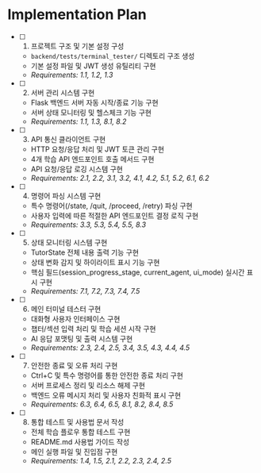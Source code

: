 # Implementation Plan

- [ ] 1. 프로젝트 구조 및 기본 설정 구성
  - `backend/tests/terminal_tester/` 디렉토리 구조 생성
  - 기본 설정 파일 및 JWT 생성 유틸리티 구현
  - _Requirements: 1.1, 1.2, 1.3_

- [ ] 2. 서버 관리 시스템 구현
  - Flask 백엔드 서버 자동 시작/종료 기능 구현
  - 서버 상태 모니터링 및 헬스체크 기능 구현
  - _Requirements: 1.1, 1.3, 8.1, 8.2_

- [ ] 3. API 통신 클라이언트 구현
  - HTTP 요청/응답 처리 및 JWT 토큰 관리 구현
  - 4개 학습 API 엔드포인트 호출 메서드 구현
  - API 요청/응답 로깅 시스템 구현
  - _Requirements: 2.1, 2.2, 3.1, 3.2, 4.1, 4.2, 5.1, 5.2, 6.1, 6.2_

- [ ] 4. 명령어 파싱 시스템 구현
  - 특수 명령어(/state, /quit, /proceed, /retry) 파싱 구현
  - 사용자 입력에 따른 적절한 API 엔드포인트 결정 로직 구현
  - _Requirements: 3.3, 5.3, 5.4, 5.5, 8.3_

- [ ] 5. 상태 모니터링 시스템 구현
  - TutorState 전체 내용 출력 기능 구현
  - 상태 변화 감지 및 하이라이트 표시 기능 구현
  - 핵심 필드(session_progress_stage, current_agent, ui_mode) 실시간 표시 구현
  - _Requirements: 7.1, 7.2, 7.3, 7.4, 7.5_

- [ ] 6. 메인 터미널 테스터 구현
  - 대화형 사용자 인터페이스 구현
  - 챕터/섹션 입력 처리 및 학습 세션 시작 구현
  - AI 응답 포맷팅 및 출력 시스템 구현
  - _Requirements: 2.3, 2.4, 2.5, 3.4, 3.5, 4.3, 4.4, 4.5_

- [ ] 7. 안전한 종료 및 오류 처리 구현
  - Ctrl+C 및 특수 명령어를 통한 안전한 종료 처리 구현
  - 서버 프로세스 정리 및 리소스 해제 구현
  - 백엔드 오류 메시지 처리 및 사용자 친화적 표시 구현
  - _Requirements: 6.3, 6.4, 6.5, 8.1, 8.2, 8.4, 8.5_

- [ ] 8. 통합 테스트 및 사용법 문서 작성
  - 전체 학습 플로우 통합 테스트 구현
  - README.md 사용법 가이드 작성
  - 메인 실행 파일 및 진입점 구현
  - _Requirements: 1.4, 1.5, 2.1, 2.2, 2.3, 2.4, 2.5_